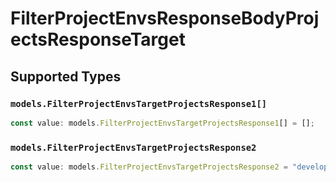# FilterProjectEnvsResponseBodyProjectsResponseTarget


## Supported Types

### `models.FilterProjectEnvsTargetProjectsResponse1[]`

```typescript
const value: models.FilterProjectEnvsTargetProjectsResponse1[] = [];
```

### `models.FilterProjectEnvsTargetProjectsResponse2`

```typescript
const value: models.FilterProjectEnvsTargetProjectsResponse2 = "development";
```

